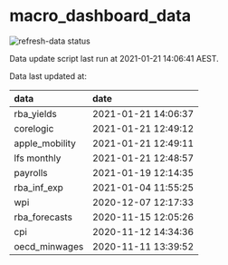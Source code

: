 
<!-- README.md is generated from README.Rmd. Please edit that file -->

# macro\_dashboard\_data

<!-- badges: start -->

![refresh-data
status](https://github.com/MattCowgill/macro_dashboard_data/workflows/refresh-data/badge.svg)

<!-- badges: end -->

Data update script last run at 2021-01-21 14:06:41 AEST.

Data last updated at:

| data            | date                |
| :-------------- | :------------------ |
| rba\_yields     | 2021-01-21 14:06:37 |
| corelogic       | 2021-01-21 12:49:12 |
| apple\_mobility | 2021-01-21 12:49:11 |
| lfs monthly     | 2021-01-21 12:48:57 |
| payrolls        | 2021-01-19 12:14:35 |
| rba\_inf\_exp   | 2021-01-04 11:55:25 |
| wpi             | 2020-12-07 12:17:33 |
| rba\_forecasts  | 2020-11-15 12:05:26 |
| cpi             | 2020-11-12 14:34:36 |
| oecd\_minwages  | 2020-11-11 13:39:52 |
